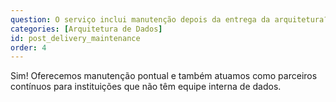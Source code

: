 ```yaml
---
question: O serviço inclui manutenção depois da entrega da arquitetura?
categories: [Arquitetura de Dados]
id: post_delivery_maintenance
order: 4
---
```


Sim! Oferecemos manutenção pontual e também atuamos como parceiros contínuos para instituições que não têm equipe interna de dados.